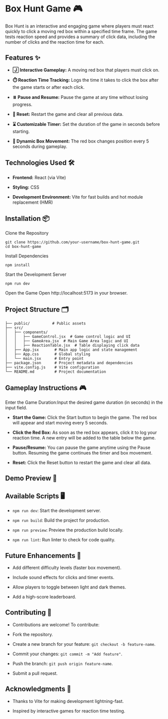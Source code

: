 # Box Hunt Game 🎮

Box Hunt is an interactive and engaging game where players must react quickly to click a moving red box within a specified time frame. The game tests reaction speed and provides a summary of click data, including the number of clicks and the reaction time for each.

## Features ✨

- **🄹️ Interactive Gameplay:** A moving red box that players must click on.

- **⏱️ Reaction Time Tracking:** Logs the time it takes to click the box after the game starts or after each click.

- **⏸️ Pause and Resume:** Pause the game at any time without losing progress.

- **🔄 Reset:** Restart the game and clear all previous data.

- **⌛ Customizable Timer:** Set the duration of the game in seconds before starting.

- **🎯 Dynamic Box Movement:** The red box changes position every 5 seconds during gameplay.

## Technologies Used 🛠️

- **Frontend:** React (via Vite)

- **Styling:** CSS

- **Development Environment:** Vite for fast builds and hot module replacement (HMR)

## Installation 📦

Clone the Repository

```
git clone https://github.com/your-username/box-hunt-game.git
cd box-hunt-game
```

Install Dependencies

```
npm install
```

Start the Development Server

```
npm run dev
```

Open the Game
Open http://localhost:5173 in your browser.

## Project Structure 🗂

```
├── public/          # Public assets
├── src/
│   ├── components/
│   │   ├── GameControl.jsx  # Game control logic and UI
│   │   ├── GameArea.jsx  # Main Game Area logic and UI
│   │   ├── ReactionTable.jsx  # Table displaying click data
│   ├── App.jsx       # Main app logic and state management
│   ├── App.css       # Global styling
│   └── main.jsx      # Entry point
├── package.json      # Project metadata and dependencies
├── vite.config.js    # Vite configuration
└── README.md         # Project documentation
```

## Gameplay Instructions 🎮

Enter the Game Duration:Input the desired game duration (in seconds) in the input field.

- **Start the Game:** Click the Start button to begin the game. The red box will appear and start moving every 5 seconds.

- **Click the Red Box:** As soon as the red box appears, click it to log your reaction time. A new entry will be added to the table below the game.

- **Pause/Resume:** You can pause the game anytime using the Pause button. Resuming the game continues the timer and box movement.

- **Reset:** Click the Reset button to restart the game and clear all data.

## Demo Preview 🎥



## Available Scripts 🖥️

- `npm run dev`: Start the development server.

- `npm run build`: Build the project for production.

- `npm run preview`: Preview the production build locally.

- `npm run lint`: Run linter to check for code quality.

## Future Enhancements 🚀

- Add different difficulty levels (faster box movement).

- Include sound effects for clicks and timer events.

- Allow players to toggle between light and dark themes.

- Add a high-score leaderboard.

## Contributing 🧫

- Contributions are welcome! To contribute:

- Fork the repository.

- Create a new branch for your feature: `git checkout -b feature-name`.

- Commit your changes: `git commit -m "Add feature"`.

- Push the branch: `git push origin feature-name`.

- Submit a pull request.

## Acknowledgments 🙊

- Thanks to Vite for making development lightning-fast.

- Inspired by interactive games for reaction time testing.